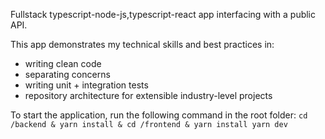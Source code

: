 Fullstack typescript-node-js,typescript-react app interfacing with a public API. 

This app demonstrates my technical skills and best practices in:
- writing clean code
- separating concerns
- writing unit + integration tests
- repository architecture for extensible industry-level projects
 
To start the application, run the following command in the root folder:
``` cd /backend & yarn install & cd /frontend & yarn install yarn dev ```
